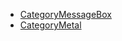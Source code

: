 <!-- BEGIN CATEGORY LIST -->
- [CategoryMessageBox](CategoryMessageBox)
- [CategoryMetal](CategoryMetal)
<!-- END CATEGORY LIST -->

